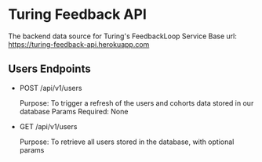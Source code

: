 # Turing Feedback API
The backend data source for Turing's FeedbackLoop Service
Base url: https://turing-feedback-api.herokuapp.com

## Users Endpoints
- POST /api/v1/users

   Purpose: To trigger a refresh of the users and cohorts data stored in our database
   Params Required: None

- GET /api/v1/users

   Purpose: To retrieve all users stored in the database, with optional params
   
